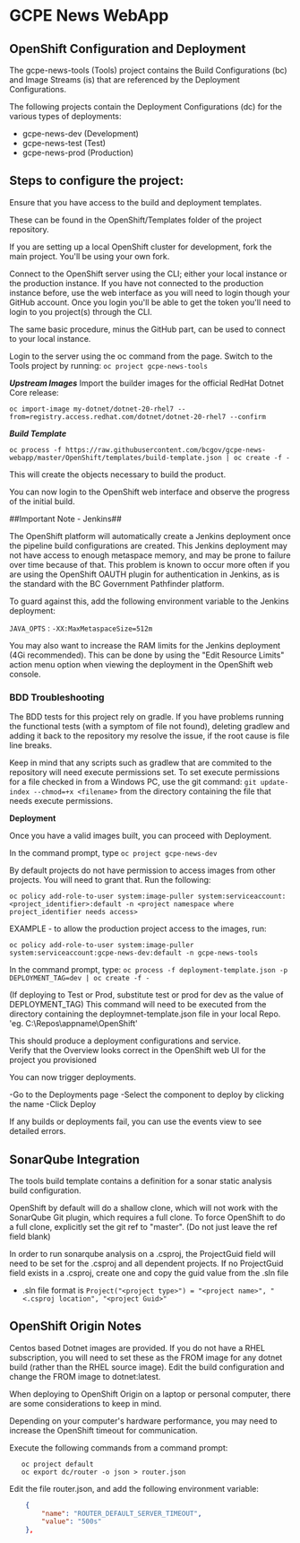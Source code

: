 GCPE News WebApp
======================

OpenShift Configuration and Deployment
----------------

The gcpe-news-tools (Tools) project contains the Build Configurations (bc) and Image Streams (is) that are referenced by the Deployment Configurations.

The following projects contain the Deployment Configurations (dc) for the various types of deployments:
- gcpe-news-dev (Development)
- gcpe-news-test (Test)
- gcpe-news-prod (Production)
 

Steps to configure the project:
----------------------------------

Ensure that you have access to the build and deployment templates.

These can be found in the OpenShift/Templates folder of the project repository.

If you are setting up a local OpenShift cluster for development, fork the main project.  You'll be using your own fork.

Connect to the OpenShift server using the CLI; either your local instance or the production instance. 
If you have not connected to the production instance before, use the web interface as you will need to login though your GitHub account.  Once you login you'll be able to get the token you'll need to login to you project(s) through the CLI.

The same basic procedure, minus the GitHub part, can be used to connect to your local instance.

Login to the server using the oc command from the page.
Switch to the Tools project by running:
`oc project gcpe-news-tools`

***Upstream Images***
Import the builder images for the official RedHat Dotnet Core release:

`oc import-image my-dotnet/dotnet-20-rhel7 --from=registry.access.redhat.com/dotnet/dotnet-20-rhel7 --confirm`

***Build Template***

`oc process -f https://raw.githubusercontent.com/bcgov/gcpe-news-webapp/master/OpenShift/templates/build-template.json | oc create -f -`

This will create the objects necessary to build the product.

 You can now login to the OpenShift web interface and observe the progress of the initial build.

##Important Note - Jenkins##

The OpenShift platform will automatically create a Jenkins deployment once the pipeline build configurations are created.  This Jenkins deployment may not have access to enough metaspace memory, and may be prone to failure over time because of that.  This problem is known to occur more often if you are using the OpenShift OAUTH plugin for authentication in Jenkins, as is the standard with the BC Government Pathfinder platform.

To guard against this, add the following environment variable to the Jenkins deployment:

`JAVA_OPTS` : `-XX:MaxMetaspaceSize=512m`

You may also want to increase the RAM limits for the Jenkins deployment (4Gi recommended).  This can be done by using the "Edit Resource Limits" action menu option when viewing the deployment in the OpenShift web console.

### BDD Troubleshooting ###

The BDD tests for this project rely on gradle.  If you have problems running the functional tests (with a symptom of file not found), deleting gradlew and adding it back to the repository my resolve the issue, if the root cause is file line breaks.

Keep in mind that any scripts such as gradlew that are commited to the repository will need execute permissions set.  To set execute permissions for a file checked in from a Windows PC, use the git command:  `git update-index --chmod=+x <filename>` from the directory containing the file that needs execute permissions.


**Deployment**

Once you have a valid images built, you can proceed with Deployment.

In the command prompt, type
`oc project gcpe-news-dev`

By default projects do not have permission to access images from other projects.  You will need to grant that.
Run the following:

`oc policy add-role-to-user system:image-puller system:serviceaccount:<project_identifier>:default -n <project namespace where project_identifier needs access>`

EXAMPLE - to allow the production project access to the images, run:

`oc policy add-role-to-user system:image-puller system:serviceaccount:gcpe-news-dev:default -n gcpe-news-tools`


In the command prompt, type:
`oc process -f deployment-template.json -p DEPLOYMENT_TAG=dev | oc create -f -`

(If deploying to Test or Prod, substitute test or prod for dev as the value of DEPLOYMENT_TAG)
This command will need to be executed from the directory containing the deploymnet-template.json file in your local Repo.
'eg. C:\Repos\appname\OpenShift'

This should produce a deployment configurations and service.  
Verify that the Overview looks correct in the OpenShift web UI for the project you provisioned

You can now trigger deployments.

-Go to the Deployments page
-Select the component to deploy by clicking the name
-Click Deploy

If any builds or deployments fail, you can use the events view to see detailed errors.

SonarQube Integration 
---------------------

The tools build template contains a definition for a sonar static analysis build configuration.

OpenShift by default will do a shallow clone, which will not work with the SonarQube Git plugin, which requires a full clone.  To force OpenShift to do a full clone, explicitly set the git ref to "master".  (Do not just leave the ref field blank)

In order to run sonarqube analysis on a .csproj, the ProjectGuid field will need to be set for the .csproj and all dependent projects.  If no ProjectGuid field exists in a .csproj, create one and copy the guid value from the .sln file 
  - .sln file format is `Project("<project type>") = "<project name>", "<.csproj location", "<project Guid>"`


OpenShift Origin Notes
----------------------
Centos based Dotnet images are provided.  If you do not have a RHEL subscription, you will need to set these as the FROM image for any dotnet build (rather than the RHEL source image).  Edit the build configuration and change the FROM image to dotnet:latest.


When deploying to OpenShift Origin on a laptop or personal computer, there are some considerations to keep in mind.

Depending on your computer's hardware performance, you may need to increase the OpenShift timeout for communication.

Execute the following commands from a command prompt:

```oc login -u system:admin
   oc project default
   oc export dc/router -o json > router.json
```

   Edit the file router.json, and add the following environment variable:
```json
	{
		"name": "ROUTER_DEFAULT_SERVER_TIMEOUT",
		"value": "500s"
	},

```

